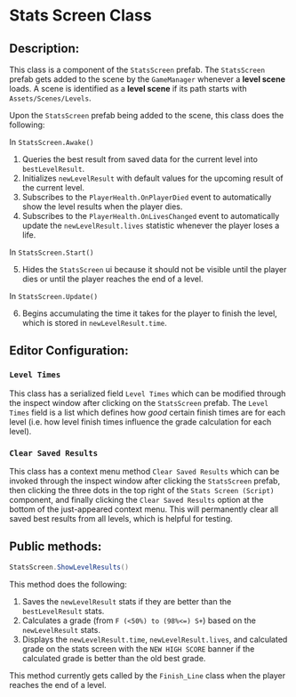 # Stats Screen Class

## Description:

This class is a component of the `StatsScreen` prefab. The `StatsScreen` prefab gets added to the scene by the `GameManager` whenever a **level scene** loads. A scene is identified as a **level scene** if its path starts with `Assets/Scenes/Levels`.

Upon the `StatsScreen` prefab being added to the scene, this class does the following:

In `StatsScreen.Awake()`

1. Queries the best result from saved data for the current level into `bestLevelResult`.
2. Initializes `newLevelResult` with default values for the upcoming result of the current level.
3. Subscribes to the `PlayerHealth.OnPlayerDied` event to automatically show the level results when the player dies.
4. Subscribes to the `PlayerHealth.OnLivesChanged` event to automatically update the `newLevelResult.lives` statistic whenever the player loses a life.

In `StatsScreen.Start()`

5. Hides the `StatsScreen` ui because it should not be visible until the player dies or until the player reaches the end of a level.

In `StatsScreen.Update()`

6. Begins accumulating the time it takes for the player to finish the level, which is stored in `newLevelResult.time`.

## Editor Configuration:

### `Level Times`
This class has a serialized field `Level Times` which can be modified through the inspect window after clicking on the `StatsScreen` prefab. The `Level Times` field is a list which defines how *good* certain finish times are for each level (i.e. how level finish times influence the grade calculation for each level).
    
### `Clear Saved Results`
This class has a context menu method `Clear Saved Results` which can be invoked through the inspect window after clicking the `StatsScreen` prefab, then clicking the three dots in the top right of the `Stats Screen (Script)` component, and finally clicking the `Clear Saved Results` option at the bottom of the just-appeared context menu. This will permanently clear all saved best results from all levels, which is helpful for testing.

## Public methods:

```cs
StatsScreen.ShowLevelResults()
```

This method does the following:
1. Saves the `newLevelResult` stats if they are better than the `bestLevelResult` stats.
2. Calculates a grade (from `F (<50%) to (98%<=) S+`) based on the `newLevelResult` stats.
3. Displays the `newLevelResult.time`, `newLevelResult.lives`, and calculated grade on the stats screen with the `NEW HIGH SCORE` banner if the calculated grade is better than the old best grade.

This method currently gets called by the `Finish_Line` class when the player reaches the end of a level.